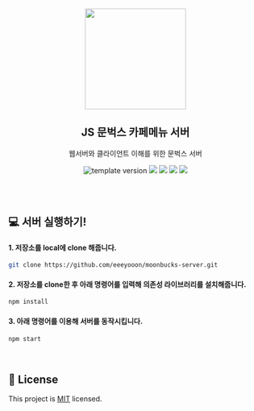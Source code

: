 <br/>
<p align="middle">
  <img width="200px;" src="https://github.com/blackcoffee-study/moonbucks-menu/raw/main/src/images/moonbucks.png"/>
</p>
<h2 align="middle">JS 문벅스 카페메뉴 서버</h2>
<p align="middle">웹서버와 클라이언트 이해를 위한 문벅스 서버</p>
<p align="middle">
  <img src="https://img.shields.io/badge/version-1.0.0-blue?style=flat-square" alt="template version"/>
  <img src="https://img.shields.io/badge/language-html-red.svg?style=flat-square"/>
  <img src="https://img.shields.io/badge/language-css-blue.svg?style=flat-square"/>
  <img src="https://img.shields.io/badge/language-js-yellow.svg?style=flat-square"/>
  <a href="https://github.com/blackcoffee-study/js-lv1-book-manual/blob/main/LICENSE" target="_blank">
    <img src="https://img.shields.io/github/license/blackcoffee-study/moonbucks-menu.svg?style=flat-square&label=license&color=08CE5D"/>
  </a>
</p>

<br/>
<br/>

## 💻 서버 실행하기!

#### 1. 저장소를 local에 clone 해줍니다.

```sh
git clone https://github.com/eeeyooon/moonbucks-server.git
```

#### 2. 저장소를 clone한 후 아래 명령어를 입력해 의존성 라이브러리를 설치해줍니다.

```sh
npm install
```

#### 3. 아래 명령어를 이용해 서버를 동작시킵니다.

```sh
npm start
```

<br/>

## 📝 License

This project is [MIT](https://github.com/blackcoffee-study/moonbucks-menu-server/blob/main/LICENSE) licensed.

